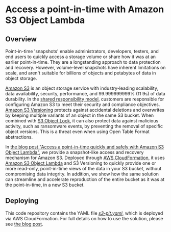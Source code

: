 # Access a point-in-time with Amazon S3 Object Lambda

## Overview

Point-in-time 'snapshots' enable administrators, developers, testers, and end users to quickly access a storage volume or share how it was at an earlier point-in-time. They are a longstanding approach to data protection and recovery. However, volume-level snapshots have inherent limitations on scale, and aren't suitable for billions of objects and petabytes of data in object storage.

[Amazon S3](https://aws.amazon.com/s3/) is an object storage service with industry-leading scalability, data availability, security, performance, and 99.999999999% (11 9s) of data durability. In the [shared responsibility model](https://aws.amazon.com/compliance/shared-responsibility-model/), customers are responsible for configuring Amazon S3 to meet their security and compliance objectives. [Amazon S3 Versioning](https://docs.aws.amazon.com/AmazonS3/latest/userguide/Versioning.html) protects against accidental deletions and overwrites by keeping multiple variants of an object in the same S3 bucket. When combined with [S3 Object Lock](https://www.youtube.com/watch?v=XQVm0ebdz3E), it can also protect data against malicious activity, such as ransomware events, by preventing the removal of specific object versions. This is a threat even when using Open Table Format abstractions.

In [the blog post "Access a point-in-time quickly and safely
with Amazon S3 Object Lambda"](https://aws.amazon.com/blogs/storage/access-a-point-in-time-with-amazon-s3-object-lambda/), we provide a snapshot-like access and recovery mechanism for Amazon S3. Deployed through [AWS CloudFormation](https://aws.amazon.com/cloudformation/), it uses [Amazon S3 Object Lambda](https://aws.amazon.com/s3/features/object-lambda/) and S3 Versioning to quickly provide one or more read-only, point-in-time views of the data in your S3 bucket, without compromising data integrity. In addition, we show how the same solution can streamline and accelerate reproduction of the entire bucket as it was at the point-in-time, in a new S3 bucket.

## Deploying

This code repository contains the YAML file *[s3-pit.yaml](s3-pit.yaml)*, which is deployed via AWS CloudFormation. For full details on how to use the solution, please see [the blog post](https://aws.amazon.com/blogs/storage/access-a-point-in-time-with-amazon-s3-object-lambda/).
